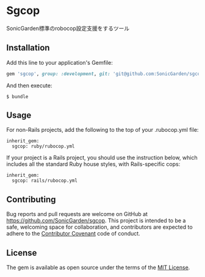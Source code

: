 # Sgcop

SonicGarden標準のrobocop設定支援をするツール

## Installation

Add this line to your application's Gemfile:

```ruby
gem 'sgcop', group: :development, git: 'git@github.com:SonicGarden/sgcop.git'
```

And then execute:

    $ bundle

## Usage

For non-Rails projects, add the following to the top of your .rubocop.yml file:

```
inherit_gem:
  sgcop: ruby/rubocop.yml
```

If your project is a Rails project, you should use the instruction below, which includes all the standard Ruby house styles, with Rails-specific cops:

```
inherit_gem:
  sgcop: rails/rubocop.yml
```

## Contributing

Bug reports and pull requests are welcome on GitHub at https://github.com/SonicGarden/sgcop. This project is intended to be a safe, welcoming space for collaboration, and contributors are expected to adhere to the [Contributor Covenant](contributor-covenant.org) code of conduct.

## License

The gem is available as open source under the terms of the [MIT License](http://opensource.org/licenses/MIT).

